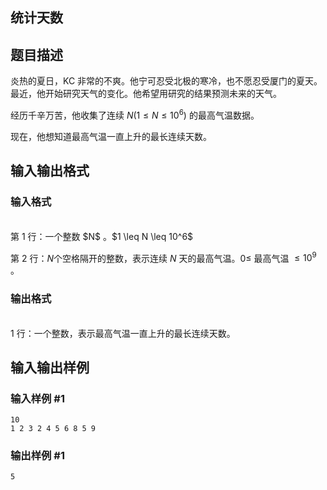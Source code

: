 <article>
<h1>统计天数</h1>
<h2>题目描述</h2>
<div>炎热的夏日，KC 非常的不爽。他宁可忍受北极的寒冷，也不愿忍受厦门的夏天。最近，他开始研究天气的变化。他希望用研究的结果预测未来的天气。


经历千辛万苦，他收集了连续 $N(1 \leq N \leq 10^6)$ 的最高气温数据。

现在，他想知道最高气温一直上升的最长连续天数。
</div>
<h2>输入输出格式</h2>
<h3>输入格式</h3>
<br/>
<div>第 1 行：一个整数 $N$ 。$1 \leq N \leq 10^6$

第 2 行：$N$个空格隔开的整数，表示连续 $N$ 天的最高气温。$0 \leq$ 最高气温 $\leq 10^9$ 。
</div>
<h3>输出格式</h3>
<br/>
<div>1 行：一个整数，表示最高气温一直上升的最长连续天数。
</div>
<h2>输入输出样例</h2>
<h3>输入样例 #1</h3>
<pre><code>10
1 2 3 2 4 5 6 8 5 9
</code></pre>
<h3>输出样例 #1</h3>
<pre><code>5</code></pre>
</article>